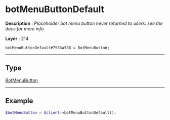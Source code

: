 # botMenuButtonDefault

**Description** : *Placeholder bot menu button never returned to users: see the docs for more info*

**Layer** : 214

```tl
botMenuButtonDefault#7533a588 = BotMenuButton;
```

---

## Type

[BotMenuButton](type/BotMenuButton)

---

## Example

```php
$botMenuButton = $client->botMenuButtonDefault();
```